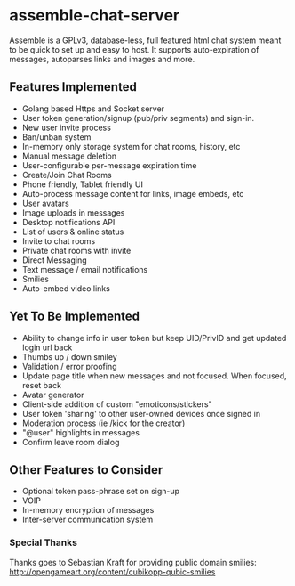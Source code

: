 # assemble-chat-server
Assemble is a GPLv3, database-less, full featured html chat system meant to be quick to set up and easy to host. It supports auto-expiration of messages, autoparses links and images and more.

## Features Implemented
* Golang based Https and Socket server
* User token generation/signup (pub/priv segments) and sign-in.
* New user invite process
* Ban/unban system
* In-memory only storage system for chat rooms, history, etc
* Manual message deletion
* User-configurable per-message expiration time
* Create/Join Chat Rooms
* Phone friendly, Tablet friendly UI
* Auto-process message content for links, image embeds, etc
* User avatars
* Image uploads in messages
* Desktop notifications API
* List of users & online status
* Invite to chat rooms
* Private chat rooms with invite
* Direct Messaging
* Text message / email notifications
* Smilies
* Auto-embed video links

## Yet To Be Implemented
* Ability to change info in user token but keep UID/PrivID and get updated login url back
* Thumbs up / down smiley
* Validation / error proofing
* Update page title when new messages and not focused. When focused, reset back
* Avatar generator
* Client-side addition of custom "emoticons/stickers"
* User token 'sharing' to other user-owned devices once signed in
* Moderation process (ie /kick for the creator)
* "@user" highlights in messages
* Confirm leave room dialog

## Other Features to Consider
* Optional token pass-phrase set on sign-up
* VOIP
* In-memory encryption of messages
* Inter-server communication system

### Special Thanks
Thanks goes to Sebastian Kraft for providing public domain smilies: http://opengameart.org/content/cubikopp-qubic-smilies
